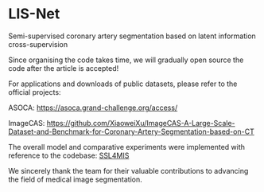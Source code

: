# LIS-Net
Semi-supervised coronary artery segmentation based on latent information cross-supervision

Since organising the code takes time, we will gradually open source the code after the article is accepted!

For applications and downloads of public datasets, please refer to the official projects: 

ASOCA: https://asoca.grand-challenge.org/access/

ImageCAS: https://github.com/XiaoweiXu/ImageCAS-A-Large-Scale-Dataset-and-Benchmark-for-Coronary-Artery-Segmentation-based-on-CT

The overall model and comparative experiments were implemented with reference to the codebase: 
[SSL4MIS](https://github.com/HiLab-git/SSL4MIS) 

We sincerely thank the team for their valuable contributions to advancing the field of medical image segmentation.
